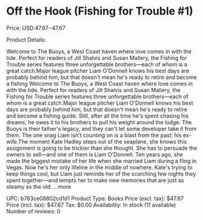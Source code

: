 # Off the Hook (Fishing for Trouble #1)

Price: USD:$47.67-$47.67

Product Details:

Welcome to The Buoys, a West Coast haven where love comes in with the tide. Perfect for readers of Jill Shalvis and Susan Mallery, the Fishing for Trouble series features three unforgettable brothers—each of whom is a great catch.Major league pitcher Liam O'Donnell knows his best days are probably behind him, but that doesn't mean he's ready to retire and become a fishing Welcome to The Buoys, a West Coast haven where love comes in with the tide. Perfect for readers of Jill Shalvis and Susan Mallery, the Fishing for Trouble series features three unforgettable brothers—each of whom is a great catch.Major league pitcher Liam O'Donnell knows his best days are probably behind him, but that doesn't mean he's ready to retire and become a fishing guide. Still, after all the time he's spent chasing his dreams, he owes it to his brothers to pull his weight around the lodge. The Buoys is their father's legacy, and they can't let some developer take it from them. The one snag Liam isn't counting on is a blast from the past: his ex-wife.The moment Kate Hadley steps out of the seaplane, she knows this assignment is going to be trickier than she thought. She has to persuade the owners to sell—and one of them is Liam O'Donnell. Ten years ago, she made the biggest mistake of her life when she married Liam during a fling in Vegas. Now he's her only lifeline in the middle of nowhere. Kate's trying to keep things cool, but Liam just reminds her of the scorching few nights they spent together—and tempts her to make new memories that are just as steamy as the old. ...more

UPC: b783ce08802cd1d1
Product Type: Books
Price (excl. tax): $47.67
Price (incl. tax): $47.67
Tax: $0.00
Availability: In stock (11 available)
Number of reviews: 0
